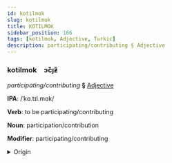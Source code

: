 ```yaml
---
id: kotilmok
slug: kotilmok
title: KOTILMOK
sidebar_position: 166
tags: [kotilmok, Adjective, Turkic]
description: participating/contributing § Adjective
---
```


### kotilmok&emsp;<span kind="abugida">ɔc͊ȷƶ̑</span>

*participating/contributing* **§** [Adjective](../../tags/Adjective)

**IPA**: /ˈkɑ.tɪl.mɑk/

**Verb**: to be participating/contributing

**Noun**: participation/contribution

**Modifier**: participating/contributing

<details>
    <summary>Origin</summary>
    Turkish قاتلمق katılmak <br/>
    <em>Turkic Language Family</em>
</details>